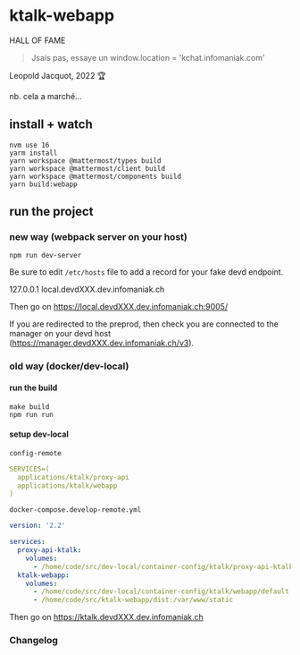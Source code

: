 # ktalk-webapp

HALL OF FAME

> Jsais pas, essaye un window.location = 'kchat.infomaniak.com'

Leopold Jacquot, 2022 🏆

nb. cela a marché...

## install + watch

```shell
nvm use 16
yarm install
yarn workspace @mattermost/types build
yarn workspace @mattermost/client build
yarn workspace @mattermost/components build
yarn build:webapp
```

## run the project

### new way (webpack server on your host)

```shell
npm run dev-server
```

Be sure to edit `/etc/hosts` file to add a record for your fake devd endpoint.

127.0.0.1 local.devdXXX.dev.infomaniak.ch

Then go on https://local.devdXXX.dev.infomaniak.ch:9005/

If you are redirected to the preprod, then check you are connected to the manager on your devd host (https://manager.devdXXX.dev.infomaniak.ch/v3).

### old way (docker/dev-local)

#### run the build

```shell
make build
npm run run
```

#### setup dev-local

`config-remote`

```yaml
SERVICES=(
  applications/ktalk/proxy-api
  applications/ktalk/webapp
)
```

`docker-compose.develop-remote.yml`

```yaml
version: '2.2'

services:
  proxy-api-ktalk:
    volumes:
      - /home/code/src/dev-local/container-config/ktalk/proxy-api-ktalk/000-default.conf:/etc/apache2/sites-available/000-default.conf
  ktalk-webapp:
    volumes:
      - /home/code/src/dev-local/container-config/ktalk/webapp/default.conf.template:/etc/nginx/templates/default.conf.template
      - /home/code/src/ktalk-webapp/dist:/var/www/static
```

Then go on https://ktalk.devdXXX.dev.infomaniak.ch

### Changelog
